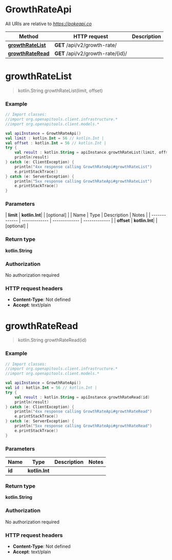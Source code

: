 # GrowthRateApi

All URIs are relative to *https://pokeapi.co*

| Method | HTTP request | Description |
| ------------- | ------------- | ------------- |
| [**growthRateList**](GrowthRateApi.md#growthRateList) | **GET** /api/v2/growth-rate/ |  |
| [**growthRateRead**](GrowthRateApi.md#growthRateRead) | **GET** /api/v2/growth-rate/{id}/ |  |


<a id="growthRateList"></a>
# **growthRateList**
> kotlin.String growthRateList(limit, offset)



### Example
```kotlin
// Import classes:
//import org.openapitools.client.infrastructure.*
//import org.openapitools.client.models.*

val apiInstance = GrowthRateApi()
val limit : kotlin.Int = 56 // kotlin.Int | 
val offset : kotlin.Int = 56 // kotlin.Int | 
try {
    val result : kotlin.String = apiInstance.growthRateList(limit, offset)
    println(result)
} catch (e: ClientException) {
    println("4xx response calling GrowthRateApi#growthRateList")
    e.printStackTrace()
} catch (e: ServerException) {
    println("5xx response calling GrowthRateApi#growthRateList")
    e.printStackTrace()
}
```

### Parameters
| **limit** | **kotlin.Int**|  | [optional] |
| Name | Type | Description  | Notes |
| ------------- | ------------- | ------------- | ------------- |
| **offset** | **kotlin.Int**|  | [optional] |

### Return type

**kotlin.String**

### Authorization

No authorization required

### HTTP request headers

 - **Content-Type**: Not defined
 - **Accept**: text/plain

<a id="growthRateRead"></a>
# **growthRateRead**
> kotlin.String growthRateRead(id)



### Example
```kotlin
// Import classes:
//import org.openapitools.client.infrastructure.*
//import org.openapitools.client.models.*

val apiInstance = GrowthRateApi()
val id : kotlin.Int = 56 // kotlin.Int | 
try {
    val result : kotlin.String = apiInstance.growthRateRead(id)
    println(result)
} catch (e: ClientException) {
    println("4xx response calling GrowthRateApi#growthRateRead")
    e.printStackTrace()
} catch (e: ServerException) {
    println("5xx response calling GrowthRateApi#growthRateRead")
    e.printStackTrace()
}
```

### Parameters
| Name | Type | Description  | Notes |
| ------------- | ------------- | ------------- | ------------- |
| **id** | **kotlin.Int**|  | |

### Return type

**kotlin.String**

### Authorization

No authorization required

### HTTP request headers

 - **Content-Type**: Not defined
 - **Accept**: text/plain

